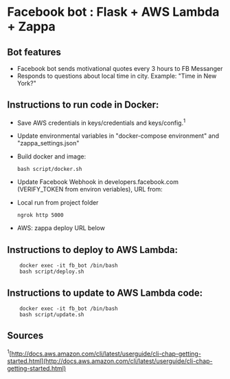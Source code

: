 # Facebook bot : Flask + AWS Lambda + Zappa
## Bot features
  - Facebook bot sends motivational quotes every 3 hours to FB Messanger
  - Responds to questions about local time in city. Example: "Time in New York?"

## Instructions to run code in Docker:
  - Save AWS credentials in keys/credentials and keys/config.<sup>1</sup>

  - Update environmental variables in "docker-compose environment" and "zappa_settings.json"

  - Build docker and image:

        bash script/docker.sh
  
  - Update Facebook Webhook in developers.facebook.com (VERIFY_TOKEN from environ veriables), URL from:
  - Local run from project folder

        ngrok http 5000

  - AWS: zappa deploy URL below

## Instructions to deploy to AWS Lambda:

        docker exec -it fb_bot /bin/bash
        bash script/deploy.sh

## Instructions to update to AWS Lambda code:

        docker exec -it fb_bot /bin/bash
        bash script/update.sh

## Sources
<sup>1</sup>[http://docs.aws.amazon.com/cli/latest/userguide/cli-chap-getting-started.html](http://docs.aws.amazon.com/cli/latest/userguide/cli-chap-getting-started.html)
